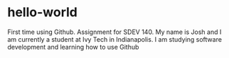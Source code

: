 # hello-world
First time using Github. Assignment for SDEV 140.
My name is Josh and I am currently a student at Ivy Tech in Indianapolis.
I am studying software development and learning how to use Github
